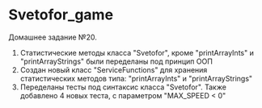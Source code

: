 # Svetofor_game
Домашнее задание №20. 
1. Статистические методы класса "Svetofor", кроме "printArrayInts" и "printArrayStrings" были переделаны под принцип ООП
2. Создан новый класс "ServiceFunctions" для хранения статистических методов типа: "printArrayInts" и "printArrayStrings"
3. Переделаны тесты под синтаксис класса "Svetofor". Также добавлено 4 новых теста, с параметром "MAX_SPEED < 0"


